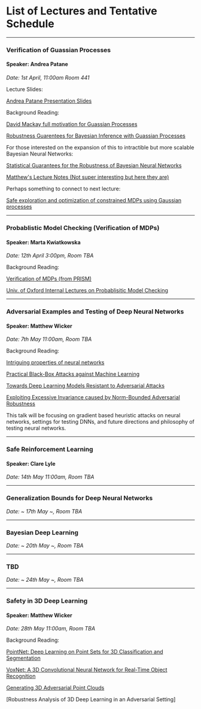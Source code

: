 # List of Lectures and Tentative Schedule
---------------------------------------------------------

### Verification of Guassian Processes
#### Speaker: Andrea Patane 
*Date: 1st April, 11:00am Room 441* 

Lecture Slides:

[Andrea Patane Presentation Slides](https://github.com/matthewwicker/ReadingCourse/blob/master/GuassianProcessVerification/Patane_GP.pdf)

Background Reading:

[David Mackay full motivation for Guassian Processes](http://inference.org.uk/mackay/gpB.pdf)

[Robustness Guarentees for Bayesian Inference with Guassian Processes](https://arxiv.org/pdf/1809.06452.pdf)

For those interested on the expansion of this to intractible but more scalable Bayesian Neural Networks:

[Statistical Guarantees for the Robustness of Bayesian Neural Networks](https://arxiv.org/pdf/1903.01980.pdf)


[Matthew's Lecture Notes (Not super interesting but here they are)](https://github.com/matthewwicker/ReadingCourse/blob/master/GuassianProcessVerification/1April2019ReadingCourseNotes.pdf)



Perhaps something to connect to next lecture: 

[Safe exploration and optimization of constrained MDPs using Gaussian processes](https://www.aaai.org/ocs/index.php/AAAI/AAAI18/paper/view/17016/16233)

---------------------------------------------------------

### Probablistic Model Checking (Verification of MDPs)
#### Speaker: Marta Kwiatkowska
*Date: 12th April 3:00pm, Room TBA*

Background Reading:

[Verification of MDPs (from PRISM)](https://www.prismmodelchecker.org/papers/atva14.pdf)

[Univ. of Oxford Internal Lectures on Probablisitic Model Checking](https://weblearn.ox.ac.uk/portal/site/:mpls:comlab/tool/5457b2e1-69ef-4a04-86e7-a787f4a98adf)

---------------------------------------------------------

### Adversarial Examples and Testing of Deep Neural Networks
#### Speaker: Matthew Wicker
*Date: 7th May 11:00am, Room TBA*  

Background Reading: 

[Intriguing properties of neural networks](https://arxiv.org/abs/1312.6199)

[Practical Black-Box Attacks against Machine Learning](https://arxiv.org/pdf/1602.02697.pdf)

[Towards Deep Learning Models Resistant to Adversarial Attacks](https://arxiv.org/pdf/1706.06083.pdf)

[Exploiting Excessive Invariance caused by Norm-Bounded Adversarial Robustness](https://arxiv.org/abs/1903.10484)

This talk will be focusing on gradient based heuristic attacks on neural networks, settings for testing DNNs, and future directions and philosophy of testing neural networks.

---------------------------------------------------------

### Safe Reinforcement Learning
#### Speaker: Clare Lyle
*Date: 14th May 11:00am, Room TBA*

---------------------------------------------------------


### Generalization Bounds for Deep Neural Networks
*Date: ~ 17th May ~, Room TBA*

---------------------------------------------------------

### Bayesian Deep Learning 
*Date: ~ 20th May ~, Room TBA*

---------------------------------------------------------

### TBD
*Date: ~ 24th May ~, Room TBA*

---------------------------------------------------------

### Safety in 3D Deep Learning 
#### Speaker: Matthew Wicker
*Date: 28th May 11:00am, Room TBA*

Background Reading:

[PointNet: Deep Learning on Point Sets for 3D Classification and Segmentation](https://arxiv.org/abs/1612.00593)

[VoxNet: A 3D Convolutional Neural Network for Real-Time Object
Recognition](https://www.ri.cmu.edu/pub_files/2015/9/voxnet_maturana_scherer_iros15.pdf)

[Generating 3D Adversarial Point Clouds](https://arxiv.org/abs/1809.07016)

[Robustness Analysis of 3D Deep Learning in an Adversarial Setting]
